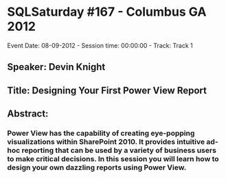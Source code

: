 # SQLSaturday #167 - Columbus GA 2012
Event Date: 08-09-2012 - Session time: 00:00:00 - Track: Track 1
## Speaker: Devin Knight
## Title: Designing Your First Power View Report
## Abstract:
### Power View has the capability of creating eye-popping visualizations within SharePoint 2010.  It provides intuitive ad-hoc reporting that can be used by a variety of business users to make critical decisions.  In this session you will learn how to design your own dazzling reports using Power View.  
